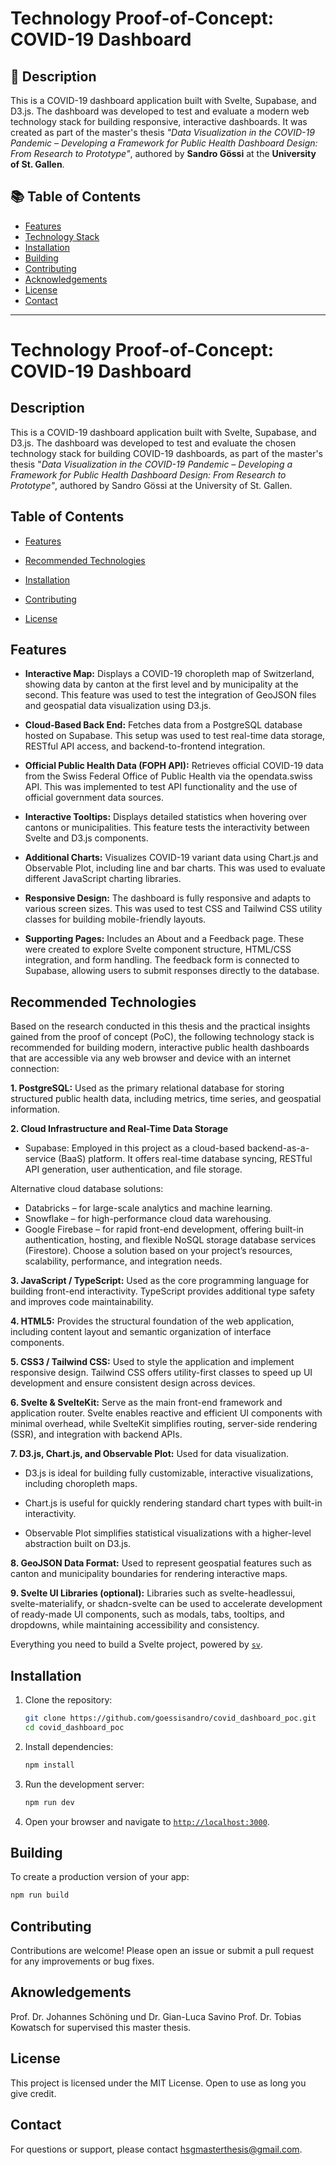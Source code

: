 # Technology Proof-of-Concept: COVID-19 Dashboard

## 📖 Description

This is a COVID-19 dashboard application built with Svelte, Supabase, and D3.js. The dashboard was developed to test and evaluate a modern web technology stack for building responsive, interactive dashboards. It was created as part of the master's thesis *"Data Visualization in the COVID-19 Pandemic – Developing a Framework for Public Health Dashboard Design: From Research to Prototype"*, authored by **Sandro Gössi** at the **University of St. Gallen**.

## 📚 Table of Contents

- [Features](#features)
- [Technology Stack](#technology-stack)
- [Installation](#installation)
- [Building](#building)
- [Contributing](#contributing)
- [Acknowledgements](#acknowledgements)
- [License](#license)
- [Contact](#contact)

---





# Technology Proof-of-Concept: COVID-19 Dashboard

## Description

This is a COVID-19 dashboard application built with Svelte, Supabase, and D3.js. The dashboard was developed to test and evaluate the chosen technology stack for building COVID-19 dashboards, as part of the master's thesis "*Data Visualization in the COVID-19 Pandemic – Developing a Framework for Public Health Dashboard Design: From Research to Prototype"*, authored by Sandro Gössi at the University of St. Gallen.

## Table of Contents
- [Features](#features)
- [Recommended Technologies](#RecommendedTechnologies)
- [Installation](#installation)

- [Contributing](#contributing)
- [License](#license)


## Features

- **Interactive Map:** Displays a COVID-19 choropleth map of Switzerland, showing data by canton at the first level and by municipality at the second. This feature was used to test the integration of GeoJSON files and geospatial data visualization using D3.js.

- **Cloud-Based Back End:** Fetches data from a PostgreSQL database hosted on Supabase. This setup was used to test real-time data storage, RESTful API access, and backend-to-frontend integration.

- **Official Public Health Data (FOPH API):** Retrieves official COVID-19 data from the Swiss Federal Office of Public Health via the opendata.swiss API. This was implemented to test API functionality and the use of official government data sources.

- **Interactive Tooltips:** Displays detailed statistics when hovering over cantons or municipalities. This feature tests the interactivity between Svelte and D3.js components.

- **Additional Charts:** Visualizes COVID-19 variant data using Chart.js and Observable Plot, including line and bar charts. This was used to evaluate different JavaScript charting libraries.

- **Responsive Design:** The dashboard is fully responsive and adapts to various screen sizes. This was used to test CSS and Tailwind CSS utility classes for building mobile-friendly layouts.

- **Supporting Pages:** Includes an About and a Feedback page. These were created to explore Svelte component structure, HTML/CSS integration, and form handling. The feedback form is connected to Supabase, allowing users to submit responses directly to the database.

## Recommended Technologies

Based on the research conducted in this thesis and the practical insights gained from the proof of concept (PoC), the following technology stack is recommended for building modern, interactive public health dashboards that are accessible via any web browser and device with an internet connection:

**1. PostgreSQL:** Used as the primary relational database for storing structured public health data, including metrics, time series, and geospatial information.

**2. Cloud Infrastructure and Real-Time Data Storage**
- Supabase: Employed in this project as a cloud-based backend-as-a-service (BaaS) platform. It offers real-time database syncing, RESTful API generation, user authentication, and file storage.

Alternative cloud database solutions:
- Databricks – for large-scale analytics and machine learning.
- Snowflake – for high-performance cloud data warehousing.
- Google Firebase – for rapid front-end development, offering built-in authentication, hosting, and flexible NoSQL storage database services (Firestore).
Choose a solution based on your project’s resources, scalability, performance, and integration needs.

**3. JavaScript / TypeScript:** Used as the core programming language for building front-end interactivity. TypeScript provides additional type safety and improves code maintainability.

**4. HTML5:** Provides the structural foundation of the web application, including content layout and semantic organization of interface components.

**5. CSS3 / Tailwind CSS:** Used to style the application and implement responsive design. Tailwind CSS offers utility-first classes to speed up UI development and ensure consistent design across devices.

**6. Svelte & SvelteKit:** Serve as the main front-end framework and application router. Svelte enables reactive and efficient UI components with minimal overhead, while SvelteKit simplifies routing, server-side rendering (SSR), and integration with backend APIs.

**7. D3.js, Chart.js, and Observable Plot:** Used for data visualization.
- D3.js is ideal for building fully customizable, interactive visualizations, including choropleth maps.

- Chart.js is useful for quickly rendering standard chart types with built-in interactivity.

- Observable Plot simplifies statistical visualizations with a higher-level abstraction built on D3.js.

**8. GeoJSON Data Format:** Used to represent geospatial features such as canton and municipality boundaries for rendering interactive maps.


**9. Svelte UI Libraries (optional):** Libraries such as svelte-headlessui, svelte-materialify, or shadcn-svelte can be used to accelerate development of ready-made UI components, such as modals, tabs, tooltips, and dropdowns, while maintaining accessibility and consistency.


Everything you need to build a Svelte project, powered by [`sv`](https://github.com/sveltejs/cli).

## Installation

1. Clone the repository:
   ```bash
   git clone https://github.com/goessisandro/covid_dashboard_poc.git
   cd covid_dashboard_poc
   ```

2. Install dependencies:
   ```bash
   npm install
   ```

3. Run the development server:
   ```bash
   npm run dev
   ```

4. Open your browser and navigate to [`http://localhost:3000`](http://localhost:300).

## Building

To create a production version of your app:

```bash
npm run build
```

## Contributing

Contributions are welcome! Please open an issue or submit a pull request for any improvements or bug fixes.

## Aknowledgements
Prof. Dr. Johannes Schöning und Dr. Gian-Luca Savino Prof. Dr. Tobias Kowatsch for supervised this master thesis.

## License

This project is licensed under the MIT License. Open to use as long you give credit.


## Contact

For questions or support, please contact [hsgmasterthesis@gmail.com](hsgmasterthesis@gmail.com).
